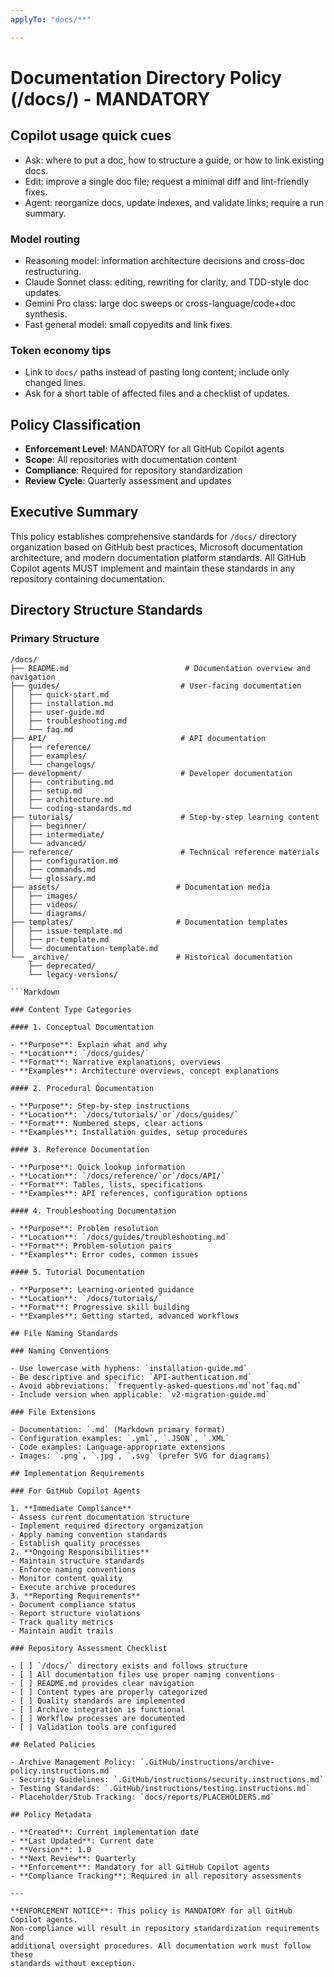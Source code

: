 ```yaml
---
applyTo: "docs/**"

---
```


# Documentation Directory Policy (/docs/) - MANDATORY

## Copilot usage quick cues

- Ask: where to put a doc, how to structure a guide, or how to link existing docs.
- Edit: improve a single doc file; request a minimal diff and lint-friendly fixes.
- Agent: reorganize docs, update indexes, and validate links; require a run summary.

### Model routing

- Reasoning model: information architecture decisions and cross-doc restructuring.
- Claude Sonnet class: editing, rewriting for clarity, and TDD-style doc updates.
- Gemini Pro class: large doc sweeps or cross-language/code+doc synthesis.
- Fast general model: small copyedits and link fixes.

### Token economy tips

- Link to `docs/` paths instead of pasting long content; include only changed lines.
- Ask for a short table of affected files and a checklist of updates.

## Policy Classification

- **Enforcement Level**: MANDATORY for all GitHub Copilot agents
- **Scope**: All repositories with documentation content
- **Compliance**: Required for repository standardization
- **Review Cycle**: Quarterly assessment and updates

## Executive Summary

This policy establishes comprehensive standards for `/docs/` directory organization
based on GitHub best practices, Microsoft documentation architecture, and modern
documentation platform standards. All GitHub Copilot agents MUST implement and
maintain these standards in any repository containing documentation.

## Directory Structure Standards

### Primary Structure

```text
/docs/
├── README.md                          # Documentation overview and navigation
├── guides/                           # User-facing documentation
│   ├── quick-start.md
│   ├── installation.md
│   ├── user-guide.md
│   ├── troubleshooting.md
│   └── faq.md
├── API/                              # API documentation
│   ├── reference/
│   ├── examples/
│   └── changelogs/
├── development/                      # Developer documentation
│   ├── contributing.md
│   ├── setup.md
│   ├── architecture.md
│   └── coding-standards.md
├── tutorials/                        # Step-by-step learning content
│   ├── beginner/
│   ├── intermediate/
│   └── advanced/
├── reference/                        # Technical reference materials
│   ├── configuration.md
│   ├── commands.md
│   └── glossary.md
├── assets/                          # Documentation media
│   ├── images/
│   ├── videos/
│   └── diagrams/
├── templates/                       # Documentation templates
│   ├── issue-template.md
│   ├── pr-template.md
│   └── documentation-template.md
└── _archive/                        # Historical documentation
    ├── deprecated/
    └── legacy-versions/

```Markdown

### Content Type Categories

#### 1. Conceptual Documentation

- **Purpose**: Explain what and why
- **Location**: `/docs/guides/`
- **Format**: Narrative explanations, overviews
- **Examples**: Architecture overviews, concept explanations

#### 2. Procedural Documentation

- **Purpose**: Step-by-step instructions
- **Location**: `/docs/tutorials/`or`/docs/guides/`
- **Format**: Numbered steps, clear actions
- **Examples**: Installation guides, setup procedures

#### 3. Reference Documentation

- **Purpose**: Quick lookup information
- **Location**: `/docs/reference/`or`/docs/API/`
- **Format**: Tables, lists, specifications
- **Examples**: API references, configuration options

#### 4. Troubleshooting Documentation

- **Purpose**: Problem resolution
- **Location**: `/docs/guides/troubleshooting.md`
- **Format**: Problem-solution pairs
- **Examples**: Error codes, common issues

#### 5. Tutorial Documentation

- **Purpose**: Learning-oriented guidance
- **Location**: `/docs/tutorials/`
- **Format**: Progressive skill building
- **Examples**: Getting started, advanced workflows

## File Naming Standards

### Naming Conventions

- Use lowercase with hyphens: `installation-guide.md`
- Be descriptive and specific: `API-authentication.md`
- Avoid abbreviations: `frequently-asked-questions.md`not`faq.md`
- Include version when applicable: `v2-migration-guide.md`

### File Extensions

- Documentation: `.md` (Markdown primary format)
- Configuration examples: `.yml`, `.JSON`, `.XML`
- Code examples: Language-appropriate extensions
- Images: `.png`, `.jpg`, `.svg` (prefer SVG for diagrams)

## Implementation Requirements

### For GitHub Copilot Agents

1. **Immediate Compliance**
- Assess current documentation structure
- Implement required directory organization
- Apply naming convention standards
- Establish quality processes
2. **Ongoing Responsibilities**
- Maintain structure standards
- Enforce naming conventions
- Monitor content quality
- Execute archive procedures
3. **Reporting Requirements**
- Document compliance status
- Report structure violations
- Track quality metrics
- Maintain audit trails

### Repository Assessment Checklist

- [ ] `/docs/` directory exists and follows structure
- [ ] All documentation files use proper naming conventions
- [ ] README.md provides clear navigation
- [ ] Content types are properly categorized
- [ ] Quality standards are implemented
- [ ] Archive integration is functional
- [ ] Workflow processes are documented
- [ ] Validation tools are configured

## Related Policies

- Archive Management Policy: `.GitHub/instructions/archive-policy.instructions.md`
- Security Guidelines: `.GitHub/instructions/security.instructions.md`
- Testing Standards: `.GitHub/instructions/testing.instructions.md`
- Placeholder/Stub Tracking: `docs/reports/PLACEHOLDERS.md`

## Policy Metadata

- **Created**: Current implementation date
- **Last Updated**: Current date
- **Version**: 1.0
- **Next Review**: Quarterly
- **Enforcement**: Mandatory for all GitHub Copilot agents
- **Compliance Tracking**: Required in all repository assessments

---

**ENFORCEMENT NOTICE**: This policy is MANDATORY for all GitHub Copilot agents.
Non-compliance will result in repository standardization requirements and
additional oversight procedures. All documentation work must follow these
standards without exception.
